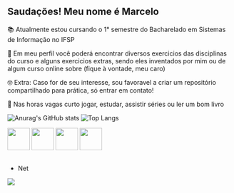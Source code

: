 ## Saudações! Meu nome é Marcelo                                                                           

📚 Atualmente estou cursando o 1° semestre do Bacharelado em Sistemas de Informação no IFSP
                                                                            
😬 Em meu perfil você poderá encontrar diversos exercicios das disciplinas do curso e alguns exercicios extras, sendo eles inventados por mim ou de algum curso online sobre (fique à vontade, meu caro)
                           
🤓 Extra: Caso for de seu interesse, sou favoravel a criar um repositório compartilhado para prática, só entrar em contato!

👾 Nas horas vagas curto jogar, estudar, assistir séries ou ler um bom livro



![Anurag's GitHub stats](https://github-readme-stats.vercel.app/api?username=Marcelo-Gallo&show_icons=true&theme=transparent&hide_border=true&count_private=true)
![Top Langs](https://github-readme-stats.vercel.app/api/top-langs/?username=Marcelo-Gallo&layout=compact&theme=transparent&hide_border=true&count_private=true)


<div display="inline">
<img width='50' height='50' src="https://cdn.jsdelivr.net/gh/devicons/devicon/icons/python/python-original.svg" />
<img width='50' height='50' src="https://cdn.jsdelivr.net/gh/devicons/devicon/icons/cplusplus/cplusplus-original.svg" />
<img width='50' height='50' src="https://cdn.jsdelivr.net/gh/devicons/devicon/icons/visualstudio/visualstudio-plain.svg" />
<img width='50' height='50' src="https://cdn.jsdelivr.net/gh/devicons/devicon/icons/javascript/javascript-original.svg" />
</div>

##

- Net

<a href="https://www.linkedin.com/in/marcelo-augusto-godoi-gallo-209550242/">
<img src="https://img.shields.io/badge/linkedin-%230077B5.svg?style=for-the-badge&logo=linkedin&logoColor=white"/>
</a>
